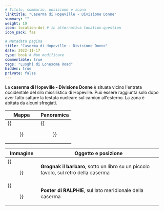 ```yaml
---
# Titolo, sommario, posizione e icona
linktitle: "Caserma di Hopeville - Divisione Donne"
summary: ""
weight: 10
icon: location-dot # in alternativa location-question
icon_pack: fas

# Metadata pagina
title: "Caserma di Hopeville - Divisione Donne"
date: 2022-11-17
type: book # Non modificare
commentable: true
tags: "Luoghi di Lonesome Road"
hidden: true
private: false
---
```


<div class="fnv">

La **caserma di Hopeville - Divisione Donne** è situata vicino l'entrata occidentale del silo missilistico di Hopeville. Può essere raggiunta solo dopo aver fatto saltare la testata nucleare sul camion all'esterno. La zona è abitata da alcuni sfregiati. 

| Mappa                             | Panoramica                          |
| --------------------------------- | ----------------------------------- |
| {{<figure src="fnv/HMB_womens_barracks_loc.webp">}} | {{<figure src="fnv/Hopeville_womens_barracks.webp">}} |

| Immagine | Oggetto e posizione |
| -------- | ------------------- |
| {{<figure src="fnv/Grognak_Hopeville_womens_barracks.webp">}}         |  **Grognak il barbaro**, sotto un libro su un piccolo tavolo, sul retro della caserma                   |
| {{<figure src="fnv/Ralphie_poster_womens_barracks.webp">}}         |  **Poster di RALPHIE**, sul lato meridionale della caserma                   | 

</div>

